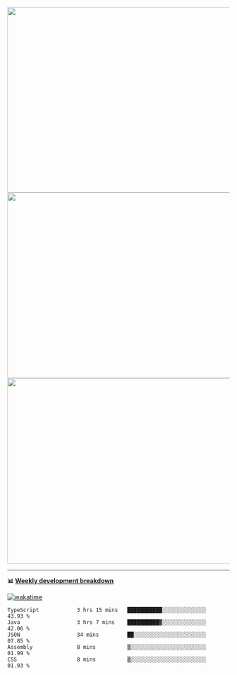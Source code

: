<p float="left" align="middle"><img src="https://user-images.githubusercontent.com/56089155/195064669-12bd89bb-53c9-44b1-9fd8-993f93f585e1.png" width="600px" height="420px">
<img src="https://user-images.githubusercontent.com/56089155/195064706-c37aa3c8-f669-46c9-abba-1eadcbb910c5.png" width="600px" height="420px">
<img src="https://user-images.githubusercontent.com/56089155/195064753-0de674c7-4fc7-4831-a8a5-402e19cc77be.png" width="600px" height="420px"></p>

<hr />

**📊 [Weekly development breakdown](https://wakatime.com/@Ari24)**

[![wakatime](https://wakatime.com/badge/user/ca34c016-707f-4382-84cf-1823913a1423.svg)](https://wakatime.com/@ca34c016-707f-4382-84cf-1823913a1423)

<!--START_SECTION:waka-->

```text
TypeScript            3 hrs 15 mins   ███████████░░░░░░░░░░░░░░   43.93 %
Java                  3 hrs 7 mins    ██████████▓░░░░░░░░░░░░░░   42.06 %
JSON                  34 mins         ██░░░░░░░░░░░░░░░░░░░░░░░   07.85 %
Assembly              8 mins          ▒░░░░░░░░░░░░░░░░░░░░░░░░   01.99 %
CSS                   8 mins          ▒░░░░░░░░░░░░░░░░░░░░░░░░   01.93 %
```

<!--END_SECTION:waka-->
